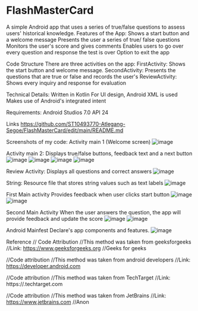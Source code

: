 # FlashMasterCard
A simple Android app that uses a series of true/false questions to assess users' historical knowledge.
Features of the App:
Shows a start button and a welcome message 
Presents the user a series of true/ false questions
Monitors the user's score and gives comments 
Enables users to go over every question and response the test is over 
Option to exit the app 

Code Structure 
There are three activities on the app:
FirstActivity: Shows the start button and welcome message.
SecondActivity: Presents the questions that are true or false and records the user's
ReviewActivity: Shows every inquiry and response for evaluation

Technical Details:
Written in Kotlin 
For UI design, Android XML is used
Makes use of Android's integrated intent 

Requirements: 
Android Studios 7.0 API 24

Links
https://github.com/ST10493770-Atlegang-Segoe/FlashMasterCard/edit/main/README.md


Screenshots of my code:
Activity main 1 (Welcome screen)
![image](https://github.com/user-attachments/assets/dda80e95-4ec0-4d2a-b5a2-d4a3c9a433ad) 

Activity main 2:
Displays true/false buttons, feedback text and a next button
![image](https://github.com/user-attachments/assets/8540d76d-fe09-4014-8cd6-139d5249d30b)
![image](https://github.com/user-attachments/assets/95c890ed-bf5e-42fc-a5ea-7754c5cdeb08)
![image](https://github.com/user-attachments/assets/04664f0f-717e-489c-9e9f-522c849b71a7)
![image](https://github.com/user-attachments/assets/e0faa538-3a0f-4232-8784-945f0ff7f6c8)

Review Activity:
Displays all questions and correct answers
![image](https://github.com/user-attachments/assets/d40c7ef9-01cd-4187-ad77-2c8445998cbb)

String: 
Resource file that stores string values such as text labels 
![image](https://github.com/user-attachments/assets/00d1c4b3-bea7-4181-9c5a-04a4a26ef4bf)

First Main activity 
Provides feedback when user clicks start button
![image](https://github.com/user-attachments/assets/d3ec77ca-6748-44e2-b498-4bd657ef5ab8)
![image](https://github.com/user-attachments/assets/be771147-d14d-41bd-ac30-396094c2e4ca)

Second Main Activity
When the user answers the question, the app will provide feedback and update the score
![image](https://github.com/user-attachments/assets/2c20015d-7e8d-44d0-8dfe-515052b3ffd8)
![image](https://github.com/user-attachments/assets/818b315d-3d58-4abc-aac9-97e2746ef4be) 

Android Mainfest 
Declare's app components and features.
![image](https://github.com/user-attachments/assets/2d2649a3-e2a0-4fc6-9e41-f7d83110a871)



Reference 
// Code Attribution 
//This method was taken from geeksforgeeks
//Link: https://www.geeksforgeeks.org
//Geeks for geeks 

//Code attribution 
//This method was taken from android developers 
//Link: https://developer.android.com 

//Code attribution 
//This method was taken from TechTarget 
//Link: https://.techtarget.com

//Code attribution 
//This method was taken from JetBrains 
//Link: https://www.jetbrains.com
//Anon



